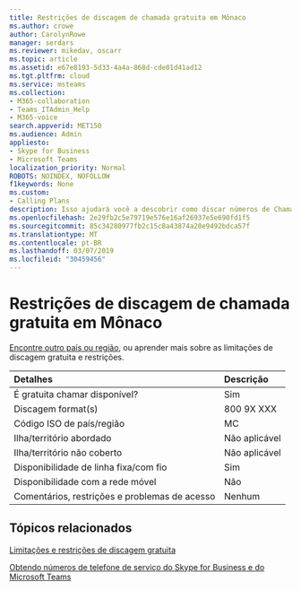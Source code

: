 ```yaml
---
title: Restrições de discagem de chamada gratuita em Mônaco
ms.author: crowe
author: CarolynRowe
manager: serdars
ms.reviewer: mikedav, oscarr
ms.topic: article
ms.assetid: e67e8193-5d33-4a4a-868d-cde01d41ad12
ms.tgt.pltfrm: cloud
ms.service: msteams
ms.collection:
- M365-collaboration
- Teams_ITAdmin_Help
- M365-voice
search.appverid: MET150
ms.audience: Admin
appliesto:
- Skype for Business
- Microsoft Teams
localization_priority: Normal
ROBOTS: NOINDEX, NOFOLLOW
f1keywords: None
ms.custom:
- Calling Plans
description: Isso ajudará você a descobrir como discar números de Chamada Tarifada gratuito em cada país/região. Depois de selecionar o país/região, ela levará você a uma página específica do país que contém detalhes específicos, restrições e limites para a disponibilidade do serviço gratuitos onde o serviço de chamada gratuito está disponível. O formato de discagem ou formatos mostrará os códigos de acesso necessários dentro de cada país/região para discar o número de telefone gratuito.
ms.openlocfilehash: 2e29fb2c5e79719e576e16af26937e5e690fd1f5
ms.sourcegitcommit: 85c34280977fb2c15c8a43874a20e9492bdca57f
ms.translationtype: MT
ms.contentlocale: pt-BR
ms.lasthandoff: 03/07/2019
ms.locfileid: "30459456"
---
```

# <a name="toll-free-dialing-restrictions-in-monaco"></a>Restrições de discagem de chamada gratuita em Mônaco

[Encontre outro país ou região](../toll-free-dialing-limitations-and-restrictions.md), ou aprender mais sobre as limitações de discagem gratuita e restrições.


|**Detalhes**|**Descrição**|
|:-----|:-----|
|É gratuita chamar disponível?  <br/> |Sim  <br/> |
|Discagem format(s)  <br/> |800 9X XXX  <br/> |
|Código ISO de país/região  <br/> |MC  <br/> |
|Ilha/território abordado  <br/> |Não aplicável  <br/> |
|Ilha/território não coberto  <br/> |Não aplicável  <br/> |
|Disponibilidade de linha fixa/com fio  <br/> |Sim  <br/> |
|Disponibilidade com a rede móvel  <br/> |Não  <br/> |
|Comentários, restrições e problemas de acesso  <br/> |Nenhum  <br/> |
   
## <a name="related-topics"></a>Tópicos relacionados

[Limitações e restrições de discagem gratuita](../toll-free-dialing-limitations-and-restrictions.md)

[Obtendo números de telefone de serviço do Skype for Business e do Microsoft Teams](/skypeforbusiness/what-is-phone-system-in-office-365/getting-service-phone-numbers)

  
 